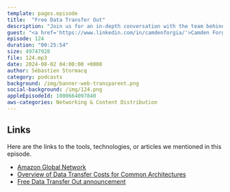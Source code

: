 ```yaml
---
template: pages.episode
title:  "Free Data Transfer Out"
description: "Join us for an in-depth conversation with the team behind AWS's global network infrastructure. Discover how they connect 33 AWS Regions, over 600 CloudFront points of presence, Local Zones, and Wavelength Zones. In this episode, we'll break down how data transfer out charges work and delve into the exciting announcement from March 2024: the ability to migrate your workloads out of AWS without incurring outgoing bandwidth costs. Tune in to learn more about these significant updates and what they mean for your cloud strategy."
guest: "<a href='https://www.linkedin.com/in/camdenforgia/'>Camden Forgia</a>, Product Manager, Network Team, AWS"
episode: 124
duration: "00:25:54" 
size: 49747928
file: 124.mp3
date: 2024-08-02 04:00:00 +0000
author: Sébastien Stormacq
category: podcasts
background: /img/banner-web-transparent.png
social-background: /img/124.png
appleEpisodeId: 1000664097840
aws-categories: Networking & Content Distribution
---
```



## Links

Here are the links to the tools, technologies, or articles we mentioned in this episode.

- [Amazon Global Network](https://aws.amazon.com/about-aws/global-infrastructure/)
- [Overview of Data Transfer Costs for Common Architectures](https://aws.amazon.com/blogs/architecture/overview-of-data-transfer-costs-for-common-architectures/)
- [Free Data Transfer Out announcement](https://aws.amazon.com/blogs/aws/free-data-transfer-out-to-internet-when-moving-out-of-aws/)